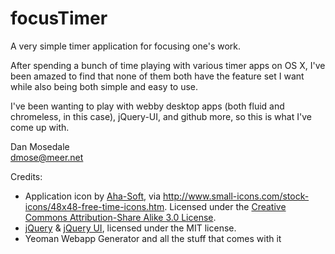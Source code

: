 focusTimer
==========

A very simple timer application for focusing one's work.

After spending a bunch of time playing with various timer apps on OS X,
I've been amazed to find that none of them both have the feature set
I want while also being both simple and easy to use.  

I've been wanting to play with webby desktop apps (both fluid and chromeless,
in this case), jQuery-UI, and github more, so this is what I've come up with.

Dan Mosedale  
dmose@meer.net

Credits:

* Application icon by [Aha-Soft](http://www.aha-soft.com/), via
  http://www.small-icons.com/stock-icons/48x48-free-time-icons.htm.
  Licensed under the [Creative Commons Attribution-Share Alike 3.0
  License](http://creativecommons.org/licenses/by-sa/3.0/).  
* [jQuery](http://jquery.com/) & [jQuery UI](http://jqueryui.com/), licensed
  under the MIT license.
* Yeoman Webapp Generator and all the stuff that comes with it